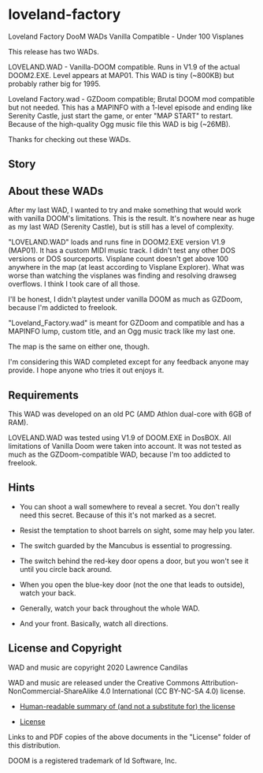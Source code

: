 # loveland-factory
 Loveland Factory DooM WADs
 Vanilla Compatible - Under 100 Visplanes

This release has two WADs. 

LOVELAND.WAD - Vanilla-DOOM compatible.  Runs in V1.9 of the actual DOOM2.EXE.  Level appears at MAP01.  This WAD is tiny (~800KB) but probably rather big for 1995.

Loveland Factory.wad - GZDoom compatible; Brutal DOOM mod compatible but not needed.  This has a MAPINFO with a 1-level episode and ending like Serenity Castle, just start the game, or enter "MAP START" to restart.  Because of the high-quality Ogg music file this WAD is big (~26MB).

Thanks for checking out these WADs.

## Story

## About these WADs

After my last WAD, I wanted to try and make something that would work with vanilla DOOM's limitations.  This is the result.  It's nowhere near as huge as my last WAD (Serenity Castle), but is still has a level of complexity.

"LOVELAND.WAD" loads and runs fine in DOOM2.EXE version V1.9 (MAP01).  It has a custom MIDI music track.  I didn't test any other DOS versions or DOS sourceports.  Visplane count doesn't get above 100 anywhere in the map (at least according to Visplane Explorer).  What was worse than watching the visplanes was finding and resolving drawseg overflows.  I think I took care of all those.

I'll be honest, I didn't playtest under vanilla DOOM as much as GZDoom, because I'm addicted to freelook.  

"Loveland_Factory.wad" is meant for GZDoom and compatible and has a MAPINFO lump, custom title, and an Ogg music track like my last one.

The map is the same on either one, though.

I'm considering this WAD completed except for any feedback anyone may provide.  I hope anyone who tries it out enjoys it.

## Requirements

This WAD was developed on an old PC (AMD Athlon dual-core with 6GB of RAM).  

LOVELAND.WAD was tested using V1.9 of DOOM.EXE in DosBOX.  All limitations of Vanilla Doom were taken into account.   It was not tested as much as the GZDoom-compatible WAD, because I'm too addicted to freelook.  

## Hints

- You can shoot a wall somewhere to reveal a secret.  You don't really need this secret.  Because of this it's not marked as a secret.

- Resist the temptation to shoot barrels on sight, some may help you later.

- The switch guarded by the Mancubus is essential to progressing.

- The switch behind the red-key door opens a door, but you won't see it until you circle back around.

- When you open the blue-key door (not the one that leads to outside), watch your back.

- Generally, watch your back throughout the whole WAD.

- And your front.  Basically, watch all directions.

## License and Copyright

WAD and music are copyright 2020 Lawrence Candilas

WAD and music are released under the Creative Commons Attribution-NonCommercial-ShareAlike 4.0 International (CC BY-NC-SA 4.0) license.

- [Human-readable summary of (and not a substitute for) the license](https://creativecommons.org/licenses/by-nc-sa/4.0/)

- [License](https://creativecommons.org/licenses/by-nc-sa/4.0/legalcode)

Links to and PDF copies of the above documents in the "License" folder of this distribution.

DOOM is a registered trademark of Id Software, Inc.
